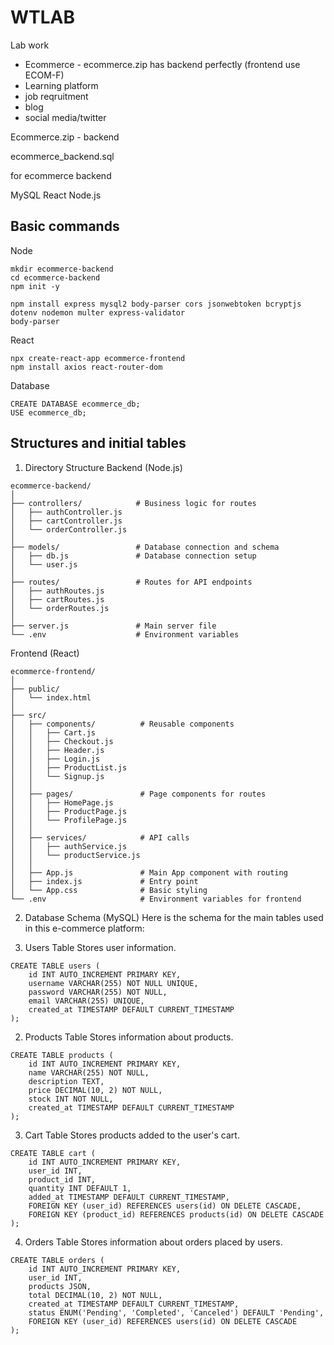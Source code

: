 # WTLAB
Lab work
- Ecommerce - ecommerce.zip has backend perfectly (frontend use ECOM-F)
- Learning platform
- job reqruitment
- blog
- social media/twitter

Ecommerce.zip - backend

ecommerce_backend.sql 

for ecommerce backend

MySQL
React
Node.js

## Basic commands 

Node 

``` 
mkdir ecommerce-backend
cd ecommerce-backend
npm init -y

npm install express mysql2 body-parser cors jsonwebtoken bcryptjs dotenv nodemon multer express-validator
body-parser
```

React

```
npx create-react-app ecommerce-frontend
npm install axios react-router-dom
```

Database

```
CREATE DATABASE ecommerce_db;
USE ecommerce_db;

```

## Structures and initial tables

1. Directory Structure
Backend (Node.js)
```
ecommerce-backend/
│
├── controllers/            # Business logic for routes
│   ├── authController.js
│   ├── cartController.js
│   └── orderController.js
│
├── models/                 # Database connection and schema
│   ├── db.js               # Database connection setup
│   └── user.js
│
├── routes/                 # Routes for API endpoints
│   ├── authRoutes.js
│   ├── cartRoutes.js
│   └── orderRoutes.js
│
├── server.js               # Main server file
└── .env                    # Environment variables
```

Frontend (React)
```
ecommerce-frontend/
│
├── public/
│   └── index.html
│
├── src/
│   ├── components/          # Reusable components
│   │   ├── Cart.js
│   │   ├── Checkout.js
│   │   ├── Header.js
│   │   ├── Login.js
│   │   ├── ProductList.js
│   │   └── Signup.js
│   │
│   ├── pages/               # Page components for routes
│   │   ├── HomePage.js
│   │   ├── ProductPage.js
│   │   └── ProfilePage.js
│   │
│   ├── services/            # API calls
│   │   ├── authService.js
│   │   └── productService.js
│   │
│   ├── App.js               # Main App component with routing
│   ├── index.js             # Entry point
│   └── App.css              # Basic styling
└── .env                     # Environment variables for frontend
```

2. Database Schema (MySQL)
Here is the schema for the main tables used in this e-commerce platform:

1. Users Table
Stores user information.

```
CREATE TABLE users (
    id INT AUTO_INCREMENT PRIMARY KEY,
    username VARCHAR(255) NOT NULL UNIQUE,
    password VARCHAR(255) NOT NULL,
    email VARCHAR(255) UNIQUE,
    created_at TIMESTAMP DEFAULT CURRENT_TIMESTAMP
);
```

2. Products Table
Stores information about products.

```
CREATE TABLE products (
    id INT AUTO_INCREMENT PRIMARY KEY,
    name VARCHAR(255) NOT NULL,
    description TEXT,
    price DECIMAL(10, 2) NOT NULL,
    stock INT NOT NULL,
    created_at TIMESTAMP DEFAULT CURRENT_TIMESTAMP
);
```

3. Cart Table
Stores products added to the user's cart.

```
CREATE TABLE cart (
    id INT AUTO_INCREMENT PRIMARY KEY,
    user_id INT,
    product_id INT,
    quantity INT DEFAULT 1,
    added_at TIMESTAMP DEFAULT CURRENT_TIMESTAMP,
    FOREIGN KEY (user_id) REFERENCES users(id) ON DELETE CASCADE,
    FOREIGN KEY (product_id) REFERENCES products(id) ON DELETE CASCADE
);
```
4. Orders Table
Stores information about orders placed by users.
```
CREATE TABLE orders (
    id INT AUTO_INCREMENT PRIMARY KEY,
    user_id INT,
    products JSON,
    total DECIMAL(10, 2) NOT NULL,
    created_at TIMESTAMP DEFAULT CURRENT_TIMESTAMP,
    status ENUM('Pending', 'Completed', 'Canceled') DEFAULT 'Pending',
    FOREIGN KEY (user_id) REFERENCES users(id) ON DELETE CASCADE
);
```

